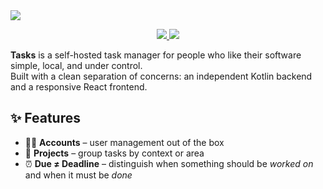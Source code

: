 <img src="https://capsule-render.vercel.app/api?type=waving&height=300&color=0:006FEE,100:9353d3&text=Tasks&desc=The%20task%20manager&reversal=false&section=header&fontColor=ECEDEE&fontAlignY=40&descAlignY=50" />


<p align="center">
  <a href="https://github.com/devicarus/tasks-server">
    <img src="https://img.shields.io/badge/🔌%20Tasks%20Server-006FEE?style=for-the-badge" />
  </a>
  <a href="https://github.com/devicarus/tasks-web-client">
    <img src="https://img.shields.io/badge/💻%20Tasks%20Web%20Client-9353d3?style=for-the-badge" />
  </a>
</p>


**Tasks** is a self-hosted task manager for people who like their software simple, local, and under control.  
Built with a clean separation of concerns: an independent Kotlin backend and a responsive React frontend.

## ✨ Features

- 🧑‍💼 **Accounts** – user management out of the box  
- 📁 **Projects** – group tasks by context or area  
- ⏰ **Due ≠ Deadline** – distinguish when something should be *worked on* and when it must be *done*

